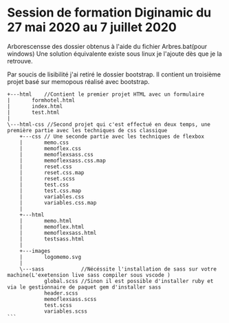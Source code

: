 # Session de formation Diginamic du 27 mai 2020 au 7 juillet 2020

Arborescensse des dossier obtenus à l'aide du fichier Arbres.bat(pour windows)
Une solution équivalente existe sous linux je l'ajoute dès que je la retrouve.

Par soucis de lisibilité j'ai retiré le dossier bootstrap.
Il contient un troisième projet basé sur memopous réalisé avec bootstrap.
````
+---html    //Contient le premier projet HTML avec un formulaire 
|       formhotel.html
|       index.html
|       test.html
|       
\---html-css //Second projet qui c'est effectué en deux temps, une première partie avec les techniques de css classique
    +---css // Une seconde partie avec les techniques de flexbox 
    |       memo.css
    |       memoflex.css
    |       memoflexsass.css
    |       memoflexsass.css.map
    |       reset.css
    |       reset.css.map
    |       reset.scss
    |       test.css
    |       test.css.map
    |       variables.css
    |       variables.css.map
    |       
    +---html
    |       memo.html
    |       memoflex.html
    |       memoflexsass.html
    |       testsass.html
    |       
    +---images
    |       logomemo.svg
    |       
    \---sass            //Nécéssite l'installation de sass sur votre machine(L'exetension live sass compiler sous vscode )
            global.scss //Sinon il est possible d'installer ruby et via le gestionnaire de paquet gem d'installer sass
            header.scss
            memoflexsass.scss
            test.scss
            variables.scss
```
